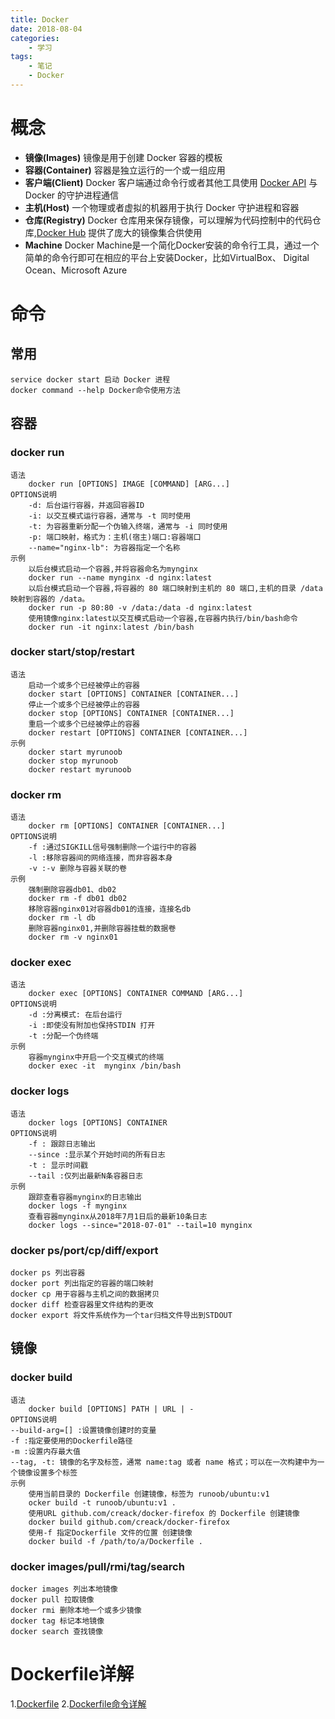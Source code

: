```yaml
---
title: Docker
date: 2018-08-04
categories:
    - 学习
tags:
    - 笔记
    - Docker
---
```

# 概念
* **镜像(Images)** 镜像是用于创建 Docker 容器的模板
* **容器(Container)** 容器是独立运行的一个或一组应用
* **客户端(Client)** Docker 客户端通过命令行或者其他工具使用 [Docker API](https://docs.docker.com/reference/api/docker_remote_api) 与 Docker 的守护进程通信
* **主机(Host)** 一个物理或者虚拟的机器用于执行 Docker 守护进程和容器
* **仓库(Registry)** Docker 仓库用来保存镜像，可以理解为代码控制中的代码仓库,[Docker Hub](https://hub.docker.com) 提供了庞大的镜像集合供使用
* **Machine** Docker Machine是一个简化Docker安装的命令行工具，通过一个简单的命令行即可在相应的平台上安装Docker，比如VirtualBox、 Digital Ocean、Microsoft Azure

# 命令

## 常用
    service docker start 启动 Docker 进程
    docker command --help Docker命令使用方法

## 容器

### docker run
    语法
        docker run [OPTIONS] IMAGE [COMMAND] [ARG...]
    OPTIONS说明
        -d: 后台运行容器，并返回容器ID
        -i: 以交互模式运行容器，通常与 -t 同时使用
        -t: 为容器重新分配一个伪输入终端，通常与 -i 同时使用
        -p: 端口映射，格式为：主机(宿主)端口:容器端口
        --name="nginx-lb": 为容器指定一个名称
    示例
        以后台模式启动一个容器,并将容器命名为mynginx
        docker run --name mynginx -d nginx:latest
        以后台模式启动一个容器,将容器的 80 端口映射到主机的 80 端口,主机的目录 /data 映射到容器的 /data。
        docker run -p 80:80 -v /data:/data -d nginx:latest
        使用镜像nginx:latest以交互模式启动一个容器,在容器内执行/bin/bash命令
        docker run -it nginx:latest /bin/bash

### docker start/stop/restart
    语法
        启动一个或多个已经被停止的容器
        docker start [OPTIONS] CONTAINER [CONTAINER...]
        停止一个或多个已经被停止的容器
        docker stop [OPTIONS] CONTAINER [CONTAINER...]
        重启一个或多个已经被停止的容器
        docker restart [OPTIONS] CONTAINER [CONTAINER...]
    示例
        docker start myrunoob
        docker stop myrunoob
        docker restart myrunoob

### docker rm
    语法
        docker rm [OPTIONS] CONTAINER [CONTAINER...]
    OPTIONS说明
        -f :通过SIGKILL信号强制删除一个运行中的容器
        -l :移除容器间的网络连接，而非容器本身
        -v :-v 删除与容器关联的卷
    示例
        强制删除容器db01、db02
        docker rm -f db01 db02
        移除容器nginx01对容器db01的连接，连接名db
        docker rm -l db
        删除容器nginx01,并删除容器挂载的数据卷
        docker rm -v nginx01

### docker exec
    语法
        docker exec [OPTIONS] CONTAINER COMMAND [ARG...]
    OPTIONS说明
        -d :分离模式: 在后台运行
        -i :即使没有附加也保持STDIN 打开
        -t :分配一个伪终端
    示例
        容器mynginx中开启一个交互模式的终端
        docker exec -it  mynginx /bin/bash


### docker logs
    语法
        docker logs [OPTIONS] CONTAINER
    OPTIONS说明
        -f : 跟踪日志输出
        --since :显示某个开始时间的所有日志
        -t : 显示时间戳
        --tail :仅列出最新N条容器日志
    示例
        跟踪查看容器mynginx的日志输出
        docker logs -f mynginx
        查看容器mynginx从2018年7月1日后的最新10条日志
        docker logs --since="2018-07-01" --tail=10 mynginx

### docker ps/port/cp/diff/export
    docker ps 列出容器
    docker port 列出指定的容器的端口映射
    docker cp 用于容器与主机之间的数据拷贝
    docker diff 检查容器里文件结构的更改
    docker export 将文件系统作为一个tar归档文件导出到STDOUT



## 镜像
### docker build
    语法
        docker build [OPTIONS] PATH | URL | -
    OPTIONS说明
    --build-arg=[] :设置镜像创建时的变量
    -f :指定要使用的Dockerfile路径
    -m :设置内存最大值
    --tag, -t: 镜像的名字及标签，通常 name:tag 或者 name 格式；可以在一次构建中为一个镜像设置多个标签
    示例
        使用当前目录的 Dockerfile 创建镜像，标签为 runoob/ubuntu:v1
        ocker build -t runoob/ubuntu:v1 .
        使用URL github.com/creack/docker-firefox 的 Dockerfile 创建镜像
        docker build github.com/creack/docker-firefox
        使用-f 指定Dockerfile 文件的位置 创建镜像
        docker build -f /path/to/a/Dockerfile .

### docker images/pull/rmi/tag/search
    docker images 列出本地镜像
    docker pull 拉取镜像
    docker rmi 删除本地一个或多少镜像
    docker tag 标记本地镜像
    docker search 查找镜像

# Dockerfile详解

1.[Dockerfile](https://blog.csdn.net/u010884123/article/details/55213279)
2.[Dockerfile命令详解](https://www.cnblogs.com/dazhoushuoceshi/p/7066041.html)

